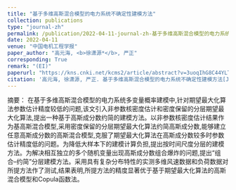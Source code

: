 ```yaml
---
title: "基于多维高斯混合模型的电力系统不确定性建模方法"
collection: publications
type: "journal-zh"
permalink: /publication/2022-04-11-journal-zh-基于多维高斯混合模型的电力系统不确定性建模方法
date: 2022-04-11
venue: "中国电机工程学报"
paper_author: "高元海, <b>徐潇源*</b>, 严正"
corresponding: True
remark: "(EI)"
paperurl: "https://kns.cnki.net/kcms2/article/abstract?v=3uoqIhG8C44YLTlOAiTRKibYlV5Vjs7ioT0BO4yQ4m_mOgeS2ml3UBJv-x0ztGzuglyKm-tj_ZUABPXMrbsaNpGWEG7CS5XW&uniplatform=NZKPT"
citation: '高元海, 徐潇源, 严正. 基于多维高斯混合模型的电力系统不确定性建模方法[J]. <i>中国电机工程学报</i>, 2023, 43(01): 37-48.'
---
```


摘要：
在基于多维高斯混合模型的电力系统多变量概率建模中,针对期望最大化算法参数估计精度较低的问题,该文引入非参数核密度估计和密度保留的分层期望最大化算法,提出一种基于高斯成分数约简的建模方法。以非参数核密度估计结果作为基高斯混合模型,采用密度保留的分层期望最大化算法约简高斯成分数,能够建立任意高斯成分数的高斯混合模型,克服了期望最大化算法在高斯成分数较多时参数估计精度低的问题。为降低大样本下的建模计算负担,提出按时间尺度分层的建模方法。为解决相互独立的多个随机变量出现高斯成分数组合爆炸的问题,提出“组合–约简”分层建模方法。采用具有复杂分布特性的实测多维风速数据和负荷数据对所提方法作了测试,结果表明,所提方法的精度显著优于基于期望最大化算法的高斯混合模型和Copula函数法。